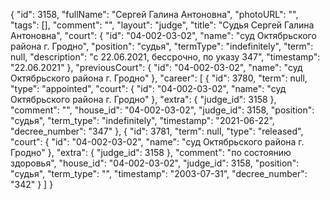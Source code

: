 {
    "id": 3158,
    "fullName": "Сергей Галина Антоновна",
    "photoURL": "",
    "tags": [],
    "comment": "",
    "layout": "judge",
    "title": "Судья Сергей Галина Антоновна",
    "court": {
        "id": "04-002-03-02",
        "name": "суд Октябрьского района г. Гродно",
        "position": "судья",
        "termType": "indefinitely",
        "term": null,
        "description": "c 22.06.2021, бессрочно, по указу 347",
        "timestamp": "22.06.2021"
    },
    "previousCourt": {
        "id": "04-002-03-02",
        "name": "суд Октябрьского района г. Гродно"
    },
    "career": [
        {
            "id": 3780,
            "term": null,
            "type": "appointed",
            "court": {
                "id": "04-002-03-02",
                "name": "суд Октябрьского района г. Гродно"
            },
            "extra": {
                "judge_id": 3158
            },
            "comment": "",
            "house_id": "04-002-03-02",
            "judge_id": 3158,
            "position": "судья",
            "term_type": "indefinitely",
            "timestamp": "2021-06-22",
            "decree_number": "347"
        },
        {
            "id": 3781,
            "term": null,
            "type": "released",
            "court": {
                "id": "04-002-03-02",
                "name": "суд Октябрьского района г. Гродно"
            },
            "extra": {
                "judge_id": 3158
            },
            "comment": "по состоянию здоровья",
            "house_id": "04-002-03-02",
            "judge_id": 3158,
            "position": "судья",
            "term_type": "",
            "timestamp": "2003-07-31",
            "decree_number": "342"
        }
    ]
}